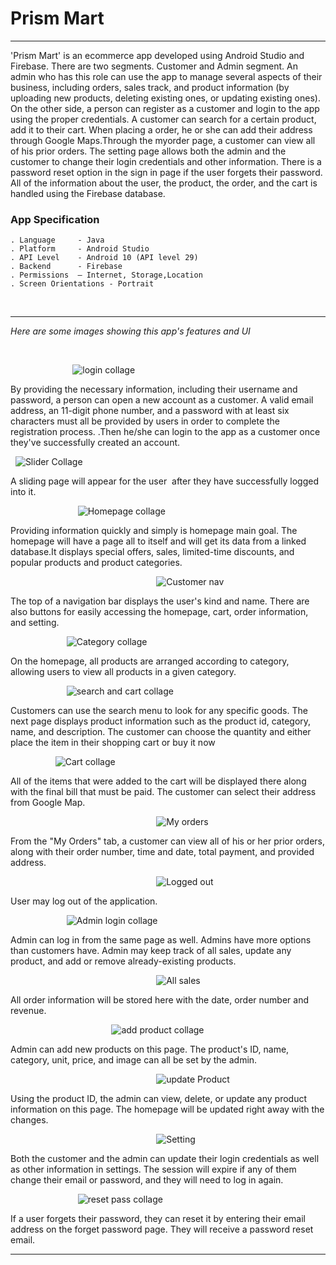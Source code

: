 # Prism Mart
---
'Prism Mart' is an ecommerce app developed using Android 
Studio and Firebase. There are two segments. Customer and Admin segment. An admin who has this role can use the app to manage several aspects of their business, including orders, sales track, and product information (by uploading new products, deleting existing ones, or updating existing ones). On the other side, a person can register as a customer and login to the app using the proper credentials. A customer can search for a certain product, add it to their cart. When placing a order, he or she can add their address through Google Maps.Through the myorder page, a customer can view all of his prior orders. The setting page allows both the admin and the customer to change their login credentials and other information. There is a password reset option in the sign in page  if the user forgets their password.
 All of the information about the user, the product, the order, and the cart is handled using the Firebase database.



### App Specification
 ```
. Language     - Java
. Platform     - Android Studio
. API Level    - Android 10 (API level 29)
. Backend      - Firebase
. Permissions  – Internet, Storage,Location
. Screen Orientations - Portrait

 ```

 <br/>

--- 

_Here are some images showing this app's features and UI_

<br/>

 &emsp; &emsp;  &emsp; &emsp; &nbsp; &nbsp; &nbsp; &nbsp;![login collage](https://github.com/nayemuddinn/PrismMart/assets/126597905/39ec1078-44ab-42b6-a1f5-f3990d9a058e)


By providing the necessary information, including their username and password, a person can open a new account as a customer. A valid email address, an 11-digit phone number, and a password with at least six characters must all be provided by users in order to complete the registration process.
.Then he/she can login to the app as a customer once they've successfully created an account.


&nbsp; ![Slider Collage](https://github.com/nayemuddinn/PrismMart/assets/126597905/ef3b5f35-3064-44a3-921b-3a4dc897dbf5)


A sliding page will appear for the user  after they have successfully logged into it.

 &emsp; &emsp;  &emsp; &emsp;  &emsp; &emsp; ![Homepage collage](https://github.com/nayemuddinn/PrismMart/assets/126597905/6ef04378-7986-4655-8490-98dec4a7e924)


Providing information quickly and simply is homepage main goal. The homepage will have a page all to itself and will get its data from a linked database.It displays special offers, sales, limited-time discounts, and popular products and product categories.


&emsp; &emsp; &emsp; &emsp; &emsp; &emsp; &emsp; &emsp; &emsp; &emsp; &emsp; &emsp; &emsp; ![Customer nav](https://github.com/nayemuddinn/PrismMart/assets/126597905/fe5844ff-546d-4ceb-9e88-83e93b19b213)


The top of a navigation bar displays the user's kind and name. There are also buttons for easily accessing the homepage, cart, order information, and setting.


&emsp; &emsp; &emsp;  &emsp; &emsp; ![Category collage](https://github.com/nayemuddinn/PrismMart/assets/126597905/c085c10a-2b07-4cce-9835-045444277f19)


On the homepage, all products are arranged according to category, allowing users to view all products in a given category.


&emsp; &emsp; &emsp;  &emsp; &emsp; ![search and cart collage](https://github.com/nayemuddinn/PrismMart/assets/126597905/338e11c2-72da-4500-b4ea-15765e7cde63)

Customers can use the search menu to look for any specific goods. The next page displays product information such as the product id, category, name, and description. The customer can choose the quantity and either place the item in their shopping cart or buy it now


&emsp; &emsp; &emsp;  &emsp; ![Cart collage](https://github.com/nayemuddinn/PrismMart/assets/126597905/93876346-3dcb-4e13-a7e9-df4d1905f714)


All of the items that were added to the cart will be displayed there along with the final bill that must be paid. The customer can select their address from Google Map.


&emsp; &emsp; &emsp; &emsp; &emsp; &emsp; &emsp; &emsp; &emsp; &emsp; &emsp; &emsp; &emsp; ![My orders](https://github.com/nayemuddinn/PrismMart/assets/126597905/49e330f0-0123-47d2-abde-5759be8ca391)


From the "My Orders" tab, a customer can view all of his or her prior orders, along with their order number, time and date, total payment, and provided address.



&emsp; &emsp; &emsp; &emsp; &emsp; &emsp; &emsp; &emsp; &emsp; &emsp; &emsp; &emsp; &emsp; ![Logged out](https://github.com/nayemuddinn/PrismMart/assets/126597905/82cd4023-c77d-4f8b-87f3-ac8125d31fbe)


User may log out of the application.



&emsp; &emsp; &emsp;  &emsp; &emsp; ![Admin login collage](https://github.com/nayemuddinn/PrismMart/assets/126597905/e8127565-5b8d-4137-9cf7-0abea7029743)


Admin can log in from the same page as well. Admins have more options than customers have. Admin may keep track of all sales, update any product, and add or remove already-existing products.


&emsp; &emsp; &emsp; &emsp; &emsp; &emsp; &emsp; &emsp; &emsp; &emsp; &emsp; &emsp; &emsp; ![All sales](https://github.com/nayemuddinn/PrismMart/assets/126597905/e35d0727-f3be-4b0b-ab4e-6414b3d7dc2e)


All order information will be stored here with the date, order number and revenue.



&emsp; &emsp; &emsp;  &emsp; &emsp; &emsp; &emsp;  &emsp; &emsp; ![add product collage](https://github.com/nayemuddinn/PrismMart/assets/126597905/84a4f0ed-47e2-45a5-8dc5-6b66f087392e)


Admin can add new products on this page. The product's ID, name, category, unit, price, and image can all be set by the admin.


&emsp; &emsp; &emsp; &emsp; &emsp; &emsp; &emsp; &emsp; &emsp; &emsp; &emsp; &emsp; &emsp; ![update Product](https://github.com/nayemuddinn/PrismMart/assets/126597905/ee284637-1431-45bd-9214-8fc4024869d4)


Using the product ID, the admin can view, delete, or update any product information on this page. The homepage will be updated right away with the changes.





&emsp; &emsp; &emsp; &emsp; &emsp; &emsp; &emsp; &emsp; &emsp; &emsp; &emsp; &emsp; &emsp; ![Setting](https://github.com/nayemuddinn/PrismMart/assets/126597905/f8cec190-a3ee-4772-b38f-23fee2a58a41)


Both the customer and the admin can update their login credentials as well as other information in settings. The session will expire if any of them change their email or password, and they will need to log in again. 



&emsp; &emsp; &emsp;  &emsp; &emsp;  &emsp; ![reset pass collage](https://github.com/nayemuddinn/PrismMart/assets/126597905/e124fb50-987c-447d-b79e-40118a39cc76)


If a user forgets their password, they can reset it by entering their email address on the forget password page. They will receive a password reset email.

---
